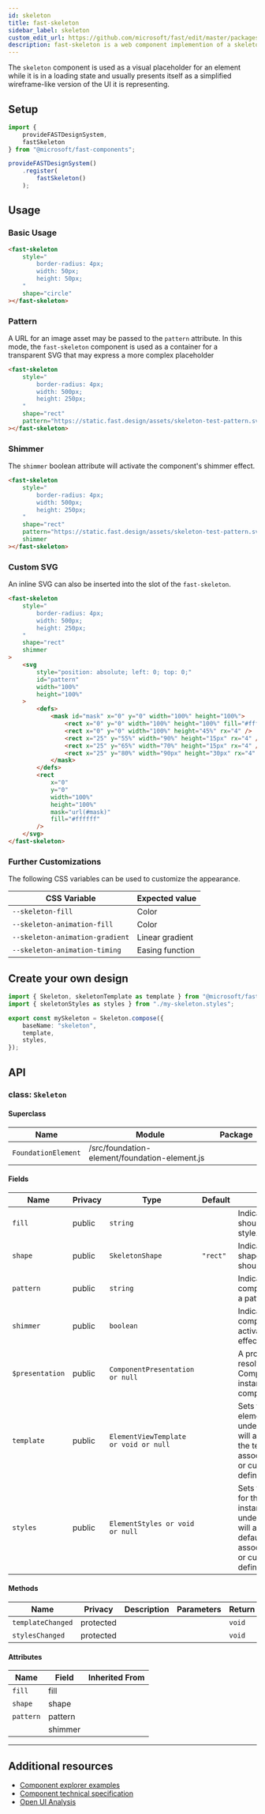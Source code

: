 ```yaml
---
id: skeleton
title: fast-skeleton
sidebar_label: skeleton
custom_edit_url: https://github.com/microsoft/fast/edit/master/packages/web-components/fast-foundation/src/skeleton/README.md
description: fast-skeleton is a web component implemention of a skeleton.
---
```


The `skeleton` component is used as a visual placeholder for an element while it is in a loading state and usually presents itself as a simplified wireframe-like version of the UI it is representing.

## Setup

```ts
import {
    provideFASTDesignSystem,
    fastSkeleton
} from "@microsoft/fast-components";

provideFASTDesignSystem()
    .register(
        fastSkeleton()
    );
```

## Usage

### Basic Usage

```html
<fast-skeleton
    style="
        border-radius: 4px;
        width: 50px;
        height: 50px;
    "
    shape="circle"
></fast-skeleton>
```

### Pattern

A URL for an image asset may be passed to the `pattern` attribute. In this mode, the `fast-skeleton` component is used as a container for a transparent SVG that may express a more complex placeholder

```html
<fast-skeleton
    style="
        border-radius: 4px;
        width: 500px;
        height: 250px;
    "
    shape="rect"
    pattern="https://static.fast.design/assets/skeleton-test-pattern.svg"
></fast-skeleton>
```

### Shimmer

The `shimmer` boolean attribute will activate the component's shimmer effect.

```html
<fast-skeleton
    style="
        border-radius: 4px;
        width: 500px;
        height: 250px;
    "
    shape="rect"
    pattern="https://static.fast.design/assets/skeleton-test-pattern.svg"
    shimmer
></fast-skeleton>
```

### Custom SVG

An inline SVG can also be inserted into the slot of the `fast-skeleton`.

```html
<fast-skeleton
    style="
        border-radius: 4px;
        width: 500px;
        height: 250px;
    "
    shape="rect"
    shimmer
>
    <svg
        style="position: absolute; left: 0; top: 0;"
        id="pattern"
        width="100%"
        height="100%"
    >
        <defs>
            <mask id="mask" x="0" y="0" width="100%" height="100%">
                <rect x="0" y="0" width="100%" height="100%" fill="#ffffff" />
                <rect x="0" y="0" width="100%" height="45%" rx="4" />
                <rect x="25" y="55%" width="90%" height="15px" rx="4" />
                <rect x="25" y="65%" width="70%" height="15px" rx="4" />
                <rect x="25" y="80%" width="90px" height="30px" rx="4" />
            </mask>
        </defs>
        <rect
            x="0"
            y="0"
            width="100%"
            height="100%"
            mask="url(#mask)"
            fill="#ffffff"
        />
    </svg>
</fast-skeleton>
```

### Further Customizations

The following CSS variables can be used to customize the appearance.

| CSS Variable                  | Expected value  |
|-------------------------------|-----------------|
|`--skeleton-fill`              | Color           |
|`--skeleton-animation-fill`    | Color           |
|`--skeleton-animation-gradient`| Linear gradient |
|`--skeleton-animation-timing`  | Easing function |

## Create your own design

```ts
import { Skeleton, skeletonTemplate as template } from "@microsoft/fast-foundation";
import { skeletonStyles as styles } from "./my-skeleton.styles";

export const mySkeleton = Skeleton.compose({
    baseName: "skeleton",
    template,
    styles,
});
```

## API



### class: `Skeleton`

#### Superclass

| Name                | Module                                        | Package |
| ------------------- | --------------------------------------------- | ------- |
| `FoundationElement` | /src/foundation-element/foundation-element.js |         |

#### Fields

| Name            | Privacy | Type                                  | Default  | Description                                                                                                                                                                         | Inherited From    |
| --------------- | ------- | ------------------------------------- | -------- | ----------------------------------------------------------------------------------------------------------------------------------------------------------------------------------- | ----------------- |
| `fill`          | public  | `string`                              |          | Indicates the Skeleton should have a filled style.                                                                                                                                  |                   |
| `shape`         | public  | `SkeletonShape`                       | `"rect"` | Indicates what the shape of the Skeleton should be.                                                                                                                                 |                   |
| `pattern`       | public  | `string`                              |          | Indicates that the component can accept a pattern URL.                                                                                                                              |                   |
| `shimmer`       | public  | `boolean`                             |          | Indicates that the component has an activated shimmer effect                                                                                                                        |                   |
| `$presentation` | public  | `ComponentPresentation or null`       |          | A property which resolves the ComponentPresentation instance for the current component.                                                                                             | FoundationElement |
| `template`      | public  | `ElementViewTemplate or void or null` |          | Sets the template of the element instance. When undefined, the element will attempt to resolve the template from the associated presentation or custom element definition.          | FoundationElement |
| `styles`        | public  | `ElementStyles or void or null`       |          | Sets the default styles for the element instance. When undefined, the element will attempt to resolve default styles from the associated presentation or custom element definition. | FoundationElement |

#### Methods

| Name              | Privacy   | Description | Parameters | Return | Inherited From    |
| ----------------- | --------- | ----------- | ---------- | ------ | ----------------- |
| `templateChanged` | protected |             |            | `void` | FoundationElement |
| `stylesChanged`   | protected |             |            | `void` | FoundationElement |

#### Attributes

| Name      | Field   | Inherited From |
| --------- | ------- | -------------- |
| `fill`    | fill    |                |
| `shape`   | shape   |                |
| `pattern` | pattern |                |
|           | shimmer |                |

<hr/>


## Additional resources

* [Component explorer examples](https://explore.fast.design/components/fast-skeleton)
* [Component technical specification](https://github.com/microsoft/fast/blob/master/packages/web-components/fast-foundation/src/skeleton/skeleton.spec.md)
* [Open UI Analysis](https://open-ui.org/components/skeleton.research)